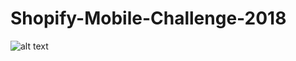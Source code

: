 # Shopify-Mobile-Challenge-2018
![alt text](https://github.com/gbvivian/Shopify-Mobile-Challenge-2018/tree/master/Documents/Work/Shopify/2018_Store/Screenshot.png)
